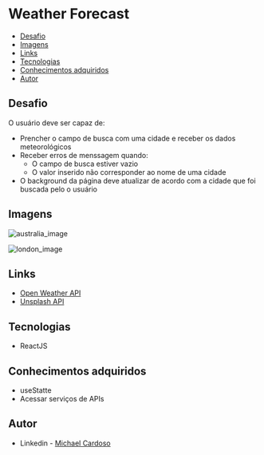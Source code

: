 # Weather Forecast

- [Desafio](#desafio)
- [Imagens](#imagens)
- [Links](#links)
- [Tecnologias](#tecnologias)
- [Conhecimentos adquiridos](#conhecimentos-adquiridos)
- [Autor](#autor)

## Desafio

O usuário deve ser capaz de:

- Prencher o campo de busca com uma cidade e receber os dados meteorológicos 
- Receber erros de menssagem quando:
  - O campo de busca estiver vazio
  - O valor inserido não corresponder ao nome de uma cidade
- O background da página deve atualizar de acordo com a cidade que foi buscada pelo o usuário

## Imagens

![australia_image](https://user-images.githubusercontent.com/61437530/192550684-79dcc92e-1b7c-4334-be8a-90cb4f1a568c.png)

![london_image](https://user-images.githubusercontent.com/61437530/192550890-2a2344c2-12f9-46a9-8190-f0b084f7d41c.png)

## Links

- [Open Weather API](https://openweathermap.org/api)
- [Unsplash API](https://unsplash.com/developers)

## Tecnologias

- ReactJS

## Conhecimentos adquiridos

- useStatte
- Acessar serviços de APIs

## Autor

- Linkedin - [Michael Cardoso](https://www.linkedin.com/in/michael-cardoso-573261206/)

